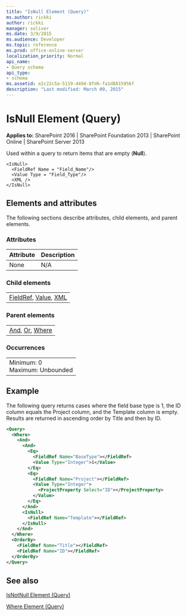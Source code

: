 ```yaml
---
title: "IsNull Element (Query)"
ms.author: rickki
author: rickki
manager: soliver
ms.date: 3/9/2015
ms.audience: Developer
ms.topic: reference
ms.prod: office-online-server
localization_priority: Normal
api_name:
- Query schema
api_type:
- schema
ms.assetid: e2c22c5a-5119-4494-8fd6-fa1d8815956f
description: "Last modified: March 09, 2015"
---
```


# IsNull Element (Query)

 
  
 **Applies to:** SharePoint 2016 | SharePoint Foundation 2013 | SharePoint Online | SharePoint Server 2013
  
Used within a query to return items that are empty (**Null**).
  
```
<IsNull>
  <FieldRef Name = "Field_Name"/>
  <Value Type = "Field_Type"/>
  <XML />
</IsNull>
```

## Elements and attributes

The following sections describe attributes, child elements, and parent elements.

### Attributes

|**Attribute**|**Description**|
|:-----|:-----|
|None  <br/> |N/A  <br/> |
   
### Child elements

||
|:-----|
|[FieldRef](fieldref-element-query.md), [Value](value-element-query.md), [XML](xml-element.md)|
   
### Parent elements

||
|:-----|
|[And](and-element-query.md), [Or](or-element-query.md), [Where](where-element-query.md)|
   
### Occurrences

||
|:-----|
|Minimum: 0  <br/> Maximum: Unbounded  <br/> |
   
## Example

The following query returns cases where the field base type is 1, the ID column equals the Project column, and the Template column is empty. Results are returned in ascending order by Title and then by ID.
  
```XML
<Query>
  <Where>
    <And>
      <And>
        <Eq>
          <FieldRef Name="BaseType"></FieldRef>
          <Value Type="Integer">1</Value>
        </Eq>
        <Eq>
          <FieldRef Name="Project"></FieldRef>
          <Value Type="Integer">
            <ProjectProperty Select="ID"></ProjectProperty>
          </Value>
        </Eq>
      </And>
      <IsNull>
        <FieldRef Name="Template"></FieldRef>
      </IsNull>
    </And>
  </Where>
  <OrderBy>
    <FieldRef Name="Title"></FieldRef>
    <FieldRef Name="ID"></FieldRef>
  </OrderBy>
</Query>
```

## See also



[IsNotNull Element (Query)](isnotnull-element-query.md)
  
[Where Element (Query)](where-element-query.md)

